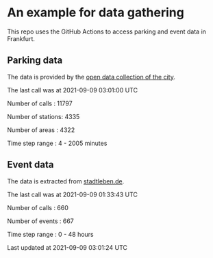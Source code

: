 # An example for data gathering

This repo uses the GitHub Actions to access parking and event data in Frankfurt.

## Parking data
The data is provided by the [open data collection of the city](https://www.offenedaten.frankfurt.de/).

The last call was at 2021-09-09 03:01:00 UTC

Number of calls   : 11797

Number of stations:  4335

Number of areas   :  4322

Time step range   :     4 -  2005 minutes


## Event data
The data is extracted from [stadtleben.de](https://stadtleben.de/frankfurt/).

The last call was at 2021-09-09 01:33:43 UTC

Number of calls   : 660

Number of events  : 667

Time step range   :   0 -  48 hours


Last updated at 2021-09-09 03:01:24 UTC
